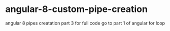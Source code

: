 # angular-8-custom-pipe-creation
angular 8 pipes creatation part 3 for full code go to part 1 of angular for loop
